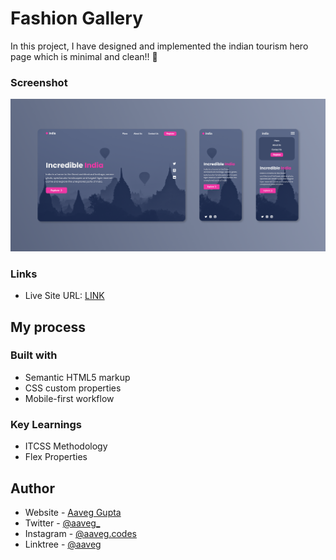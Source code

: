 # Fashion Gallery
In this project, I have designed and implemented the indian tourism hero page which is minimal and clean!! 🚀


### Screenshot

![Desktop Version](/assets/imgs/screenshot.png)

### Links

- Live Site URL: [LINK]()

## My process

### Built with

- Semantic HTML5 markup
- CSS custom properties
- Mobile-first workflow

### Key Learnings

- ITCSS Methodology
- Flex Properties


## Author

- Website - [Aaveg Gupta](https://www.aaveggupta.in/)
- Twitter - [@aaveg_](https://twitter.com/aaveg_)
- Instagram - [@aaveg.codes](https://www.instagram.com/aaveg.codes/)
- Linktree - [@aaveg](https://linktr.ee/aaveg)
